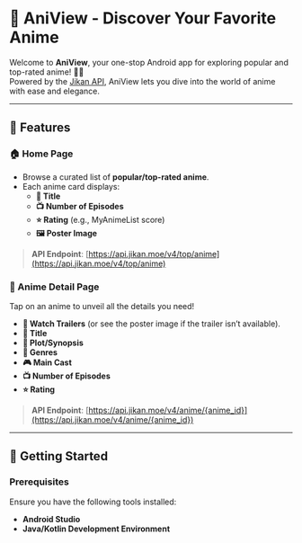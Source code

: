 # 📱 AniView - Discover Your Favorite Anime

Welcome to **AniView**, your one-stop Android app for exploring popular and top-rated anime! 🎥✨  
Powered by the [Jikan API](https://jikan.moe/), AniView lets you dive into the world of anime with ease and elegance.

---

## 🌟 Features

### 🏠 Home Page  
- Browse a curated list of **popular/top-rated anime**.  
- Each anime card displays:  
  - **🎤 Title**  
  - **📺 Number of Episodes**  
  - **⭐ Rating** (e.g., MyAnimeList score)  
  - **🖼️ Poster Image**  

> **API Endpoint**: [https://api.jikan.moe/v4/top/anime](https://api.jikan.moe/v4/top/anime)  

### 📖 Anime Detail Page  
Tap on an anime to unveil all the details you need!  
- **🎥 Watch Trailers** (or see the poster image if the trailer isn’t available).  
- **🎤 Title**  
- **📜 Plot/Synopsis**  
- **🗿️ Genres**  
- **🎮 Main Cast**  
- **📺 Number of Episodes**  
- **⭐ Rating**  

> **API Endpoint**: [https://api.jikan.moe/v4/anime/{anime_id}](https://api.jikan.moe/v4/anime/{anime_id})  

---

## 🚀 Getting Started

### Prerequisites  
Ensure you have the following tools installed:  
- **Android Studio**  
- **Java/Kotlin Development Environment**  
